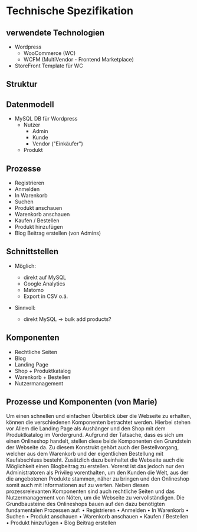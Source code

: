 # Technische Spezifikation


## verwendete Technologien
- Wordpress
    - WooCommerce (WC)
    - WCFM (MultiVendor - Frontend Marketplace)
- StoreFront Template für WC


## Struktur

## Datenmodell
- MySQL DB für Wordpress
    - Nutzer
        - Admin
        - Kunde
        - Vendor ("Einkäufer")
    - Produkt

## Prozesse
- Registrieren
- Anmelden
- In Warenkorb
- Suchen
- Produkt anschauen
- Warenkorb anschauen
- Kaufen / Bestellen
- Produkt hinzufügen
- Blog Beitrag erstellen (von Admins)

## Schnittstellen
- Möglich:
    - direkt auf MySQL
    - Google Analytics
    - Matomo
    - Export in CSV o.ä.

- Sinnvoll:
    - direkt MySQL -> bulk add products?

## Komponenten
- Rechtliche Seiten
- Blog
- Landing Page
- Shop + Produktkatalog
- Warenkorb + Bestellen
- Nutzermanagement


## Prozesse und Komponenten (von Marie)
Um einen schnellen und einfachen Überblick über die Webseite zu erhalten, können die verschiedenen Komponenten betrachtet werden. Hierbei stehen vor Allem die Landing Page als Aushänger und den Shop mit dem Produktkatalog im Vordergrund. Aufgrund der Tatsache, dass es sich um einen Onlineshop handelt, stellen diese beide Komponenten den Grundstein der Webseite da. Zu diesem Konstrukt gehört auch der Bestellvorgang, welcher aus dem Warenkorb und der eigentlichen Bestellung mit Kaufabschluss besteht. Zusätzlich dazu beinhaltet die Webseite auch die Möglichkeit einen Blogbeitrag zu erstellen. Vorerst ist das jedoch nur den Administratoren als Privileg vorenthalten, um den Kunden die Welt, aus der die angebotenen Produkte stammen, näher zu bringen und den Onlineshop somit auch mit Informationen auf zu werten. Neben diesen prozessrelevanten Komponenten sind auch rechtliche Seiten und das Nutzermanagement von Nöten, um die Webseite zu vervollständigen.
Die Grundbausteine des Onlineshops bauen auf den dazu benötigten fundamentalen Prozessen auf:
•	Registrieren
•	Anmelden
•	In Warenkorb
•	Suchen
•	Produkt anschauen
•	Warenkorb anschauen
•	Kaufen / Bestellen
•	Produkt hinzufügen
•	Blog Beitrag erstellen 

